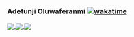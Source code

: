 ### Adetunji Oluwaferanmi [![wakatime](https://wakatime.com/badge/user/82fc010c-9e78-44cc-87c7-b93dbb77e763.svg)](https://wakatime.com/@82fc010c-9e78-44cc-87c7-b93dbb77e763)

<a href="https://github.com/oluwaferanmiadetunji">
  <img align="center" src="https://github-readme-stats.vercel.app/api?username=oluwaferanmiadetunji&theme=nord&show_icons=true&count_private=true&hide=contribs&line_height=40" />
</a>

<a href="https://github.com/oluwaferanmiadetunji">
  <img align="center" src="https://github-readme-stats.vercel.app/api/top-langs/?username=oluwaferanmiadetunji&theme=nord&langs_count=5&hide=javascript,html,css,erlang" />
</a>

<a href="https://github.com/oluwaferanmiadetunji">
  <img align="center" src="[https://github-readme-stats.vercel.app/api/top-langs/?username=oluwaferanmiadetunji](https://github-readme-streak-stats.herokuapp.com/?user=oluwaferanmiadetunji)&theme=nord&langs_count=5&hide=javascript,html,css,erlang" />
</a>

